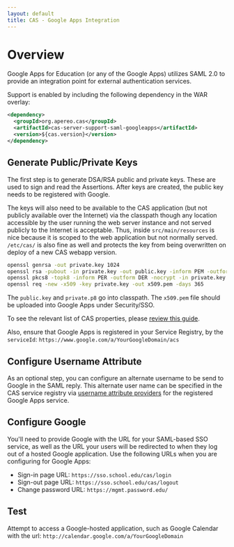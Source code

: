 ```yaml
---
layout: default
title: CAS - Google Apps Integration
---
```


# Overview
Google Apps for Education (or any of the Google Apps) utilizes SAML 2.0 to provide an integration point for external authentication services. 

Support is enabled by including the following dependency in the WAR overlay:

```xml
<dependency>
  <groupId>org.apereo.cas</groupId>
  <artifactId>cas-server-support-saml-googleapps</artifactId>
  <version>${cas.version}</version>
</dependency>
```

## Generate Public/Private Keys
The first step is to generate DSA/RSA public and private keys. These are used to sign and read the Assertions. 
After keys are created, the public key needs to be registered with Google.

The keys will also need to be available to the CAS application (but not publicly available over the Internet)
via the classpath though any location accessible by the user running the web server 
instance and not served publicly to the Internet is acceptable.  Thus, inside `src/main/resources` is 
nice because it is scoped to the web application but not normally served. `/etc/cas/` 
is also fine as well and protects the key from being overwritten on deploy of a new CAS webapp version.

```bash
openssl genrsa -out private.key 1024
openssl rsa -pubout -in private.key -out public.key -inform PEM -outform DER
openssl pkcs8 -topk8 -inform PER -outform DER -nocrypt -in private.key -out private.p8
openssl req -new -x509 -key private.key -out x509.pem -days 365
```

The `public.key` and `private.p8` go into classpath. The `x509.pem` file should be 
uploaded into Google Apps under Security/SSO.

To see the relevant list of CAS properties, please [review this guide](Configuration-Properties.html).

Also, ensure that Google Apps is registered in your Service Registry, 
by the `serviceId`: `https://www.google.com/a/YourGoogleDomain/acs`

## Configure Username Attribute 
As an optional step, you can configure an alternate username to be send to Google in the SAML reply. This alternate user name
can be specified in the CAS service registry via [username attribute providers](../installation/Service-Management.html)
for the registered Google Apps service.

## Configure Google

You'll need to provide Google with the URL for your SAML-based SSO service, as well as the URL your users will 
be redirected to when they log out of a hosted Google application.
Use the following URLs when you are configuring for Google Apps:

* Sign-in page URL: `https://sso.school.edu/cas/login`
* Sign-out page URL: `https://sso.school.edu/cas/logout`
* Change password URL: `https://mgmt.password.edu/`

## Test

Attempt to access a Google-hosted application, such as Google Calendar 
with the url: `http://calendar.google.com/a/YourGoogleDomain`
